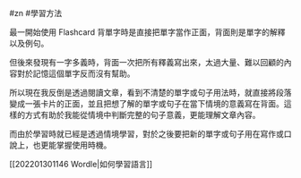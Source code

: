 #zn #學習方法 

最一開始使用 Flashcard 背單字時是直接把單字當作正面，背面則是單字的解釋以及例句。

但後來發現有一字多義時，背面一次把所有釋義寫出來，太過大量、難以回顧的內容對於記憶這個單字反而沒有幫助。

所以現在我反倒是透過閱讀文章，看到不清楚的單字或句子用法時，就直接將段落變成一張卡片的正面，並且把想了解的單字或句子在當下情境的意義寫在背面。這樣的方式有助於我能從情境中判斷完整的句子意義，更能理解文章內容。

而由於學習時就已經是透過情境學習，對於之後要把新的單字或句子用在寫作或口說上，也更能掌握使用時機。

[[202201301146 Wordle|如何學習語言]]